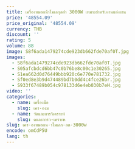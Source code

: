 ```yaml
---
title: เครื่องหมอกน้ําโมเลกุลต่ํา 3000W เหมาะสําหรับงานแต่งงาน
price: '48554.09'
price_original: '48554.09'
currency: THB
discount: ''
rating: 5
volume: 88
image: S8f6ada1479274cde923db662fde70af0T.jpg
images:
  - S8f6ada1479274cde923db662fde70af0T.jpg
  - S05afcbdcd6bb47c0b76be8c00c1e30265.jpg
  - S1ea662d0d76449bbb920c6e770e781732.jpg
  - Sf0ed8e3b9d474489bd7b0dd4c4fce26br.jpg
  - S933f67489b054c978133d6e4eb030b7eH.jpg
video: ''
categories:
  - name: เครื่องมือ
    slug: เคร-องม
  - name: วัดและการวิเคราะห์
    slug: ดและการว-เคราะห
slug: เคร-องหมอกน-าโมเลก-ลต-3000w
encode: omCdP5U
lang: th
---
```

  